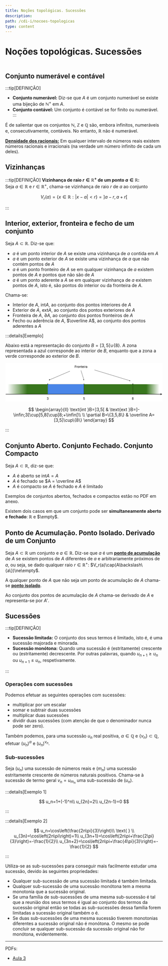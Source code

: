 ```yaml
---
title: Noções topológicas. Sucessões
description:
path: /cdi-i/nocoes-topologicas
type: content
---
```


# Noções topológicas. Sucessões

```toc

```

## Conjunto numerável e contável

:::tip[DEFINIÇÃO]

- **Conjunto numerável:** Diz-se que $A$ é um conjunto numerável se existe uma bijeção de $\mathbb N^+$ em $A$.
- **Conjunto contável:** Um conjunto é contável se for finito ou numerável.
  :::

É de salientar que os conjuntos $\mathbb N$, $\mathbb Z$ e $\mathbb Q$ são, embora infinitos, numeráveis e, consecutivamente, contáveis. No entanto, $\mathbb R$ não é numerável.

[**Densidade dos racionais:**](color:yellow) Em qualquer intervalo de números reais existem números racionais e irracionais (na verdade um número infinito de cada um deles).

## Vizinhanças

:::tip[DEFINIÇÃO]
**Vizinhança de raio $r\in\mathbb R^+$ de um ponto $a\in\mathbb R$:**  
Seja $a\in\mathbb R$ e $r\in\mathbb R^+$, chama-se vizinhança de raio $r$ de $a$ ao conjunto

$$
V_r(a)=\{x\in\mathbb R:|x-a|<r\}=]a-r,a+r[
$$

:::

## Interior, exterior, fronteira e fecho de um conjunto

Seja $A\subset\mathbb R$. Diz-se que:

- $a$ é um ponto interior de $A$ se existe uma vizinhança de $a$ contida em $A$
- $a$ é um ponto exterior de $A$ se existe uma vizinhança de $a$ que não contém pontos de $A$
- $a$ é um ponto fronteiro de $A$ se em qualquer vizinhança de $a$ existem pontos de $A$ e pontos que não são de $A$
- $a$ é um ponto aderente a $A$ se em qualquer vizinhança de $a$ existem pontos de $A$, isto é, são pontos do interior ou da fronteira de $A$.

Chama-se:

- Interior de $A$, $\text{int} A$, ao conjunto dos pontos interiores de $A$
- Exterior de $A$, $\text{ext} A$, ao conjunto dos pontos exteriores de $A$
- Fronteira de $A$, $\partial A$, ao conjunto dos pontos fronteiros de $A$
- Fecho ou aderência de $A$, $\overline A$, ao conjunto dos pontos aderentes a $A$

:::details[Exemplo]

Abaixo está a representação do conjunto $B=[3,5[ \cup \{8\}$. A zona representada a azul corresponde ao interior de $B$, enquanto que a zona a verde corresponde ao exterior de $B$.

![Exemplo de interior exterior e fronteira de um conjunto](./assets/0003-interior-exterior-conjunto.png#dark=1)

$$
\begin{array}{ll}
\text{int }B=]3,5[ &
\text{ext }B=]-\infin;3[\cup]5,8[\cup]8;+\infin[\\
\\
\partial B=\{3,5,8\} &
\overline A=[3,5]\cup\{8\}
\end{array}
$$

:::

## Conjunto Aberto. Conjunto Fechado. Conjunto Compacto

Seja $A\subset \mathbb R$, diz-se que:

- $A$ é aberto se $\text{int} A = A$
- $A$ é fechado se $A = \overline A$
- $A$ é compacto se $A$ é fechado e $A$ é limitado

Exemplos de conjuntos abertos, fechados e compactos estão no PDF em anexo.

Existem dois casos em que um conjunto pode ser **simultaneamente aberto e fechado**: $\mathbb R$ e $\empty$.

## Ponto de Acumulação. Ponto Isolado. Derivado de um Conjunto

Seja $A\subset\mathbb R$ um conjunto e $a\in\mathbb R$.
Diz-se que $a$ é um [**ponto de acumulação**](color:orange) de $A$ se existem pontos de $A$ diferentes de $a$ e arbitrariamente próximos de $a$,
ou seja, se dado qualquer raio $r\in\mathbb R^+$: $V_r(a)\cap(A\backslash\{a\})\ne\empty$.

A qualquer ponto de $A$ que não seja um ponto de acumulação de $A$ chama-se [**ponto isolado**](color:orange).

Ao conjunto dos pontos de acumulação de $A$ chama-se derivado de $A$ e representa-se por $A'$.

## Sucessões

:::tip[DEFINIÇÃO]

- **Sucessão limitada:** O conjunto dos seus termos é limitado, isto é, é uma sucessão majorada e minorada.
- **Sucessão monótona:** Quando uma sucessão é (estritamente) crescente ou (estritamente) decrescente.
  Por outras palavras, quando $u_{n+1}\ge u_n$ ou $u_{n+1}\le u_n$, respetivamente.

:::

### Operações com sucessões

Podemos efetuar as seguintes operações com sucessões:

- multiplicar por um escalar
- somar e subtrair duas sucessões
- multiplicar duas sucessões
- dividir duas sucessões (com atenção de que o denominador nunca pode ser zero).

Também podemos, para uma sucessão $u_n$ real positiva, $\alpha\in\mathbb Q$ e $\{v_n\}\subset\mathbb Q$, efetuar $(u_n)^\alpha$ e $(u_n)^{v_n}$.

### Sub-sucessões

Seja ($u_n$) uma sucessão de números reais e ($m_n$) uma sucessão estritamente crescente de números naturais positivos. Chama-se à sucessão de termo geral $v_n = u_{m_n}$ uma sub-sucessão de ($u_n$).

:::details[Exemplo 1]

$$
u_n=1+(-1)^n\\
u_{2n}=2\\
u_{2n-1}=0
$$

:::

:::details[Exemplo 2]

$$
u_n=\cos\left(\frac{2n\pi}{3}\right)\\
\text{ } \\
u_{3n}=\cos\left(2n\pi\right)=1\\
u_{3n+1}=\cos\left(2n\pi+\frac{2\pi}{3}\right)=-\frac{1}{2}\\
u_{3n+2}=\cos\left(2n\pi+\frac{4\pi}{3}\right)=-\frac{1}{2}
$$

:::

Utiliza-se as sub-sucessões para conseguir mais facilmente estudar uma sucessão, devido às seguintes propriedades:

- Qualquer sub-sucessão de uma sucessão limitada é também limitada.
- Qualquer sub-sucessão de uma sucessão monótona tem a mesma monotonia que a sucessão original.
- Se uma família de sub-sucessões de uma mesma sub-sucessão é tal que a reunião dos seus termos é igual ao conjunto dos termos da sucessão original então se todas as sub-sucessões dessa família forem limitadas a sucessão original também o é.
- Se duas sub-sucessões de uma mesma sucessão tiverem monotonias diferentes a sucessão original não é monótona. O mesmo se pode concluir se qualquer sub-sucessão da sucessão original não for monótona, evidentemente.

---

PDFs:

- [Aula 3](https://drive.google.com/file/d/1EFfvY-ky2oTGLccDWyZx940CvnnDJpPy/view?usp=sharing)
